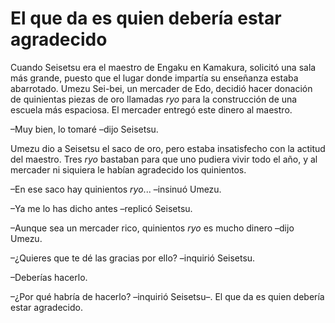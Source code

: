# El que da es quien debería estar agradecido

Cuando Seisetsu era el maestro de Engaku en Kamakura, solicitó una sala
más grande, puesto que el lugar donde impartía su enseñanza estaba
abarrotado. Umezu Sei-bei, un mercader de Edo, decidió hacer donación de
quinientas piezas de oro llamadas *ryo* para la construcción de una
escuela más espaciosa. El mercader entregó este dinero al maestro.

–Muy bien, lo tomaré –dijo Seisetsu.

Umezu dio a Seisetsu el saco de oro, pero estaba insatisfecho con la
actitud del maestro. Tres *ryo* bastaban para que uno pudiera vivir todo
el año, y al mercader ni siquiera le habían agradecido los quinientos.

–En ese saco hay quinientos *ryo*... –insinuó Umezu.

–Ya me lo has dicho antes –replicó Seisetsu.

–Aunque sea un mercader rico, quinientos *ryo* es mucho dinero –dijo
Umezu.

–¿Quieres que te dé las gracias por ello? –inquirió Seisetsu.

–Deberías hacerlo.

–¿Por qué habría de hacerlo? –inquirió Seisetsu–. El que da es quien
debería estar agradecido.
